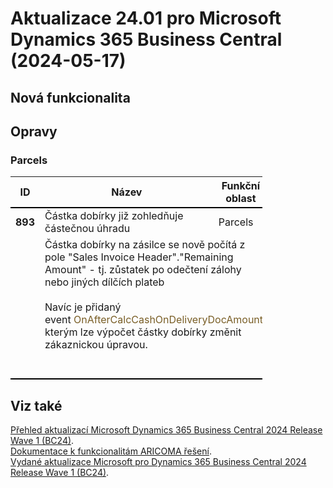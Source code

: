 ﻿# Aktualizace 24.01 pro Microsoft Dynamics 365 Business Central (2024-05-17)

## Nová funkcionalita

## Opravy

### Parcels
<table style="width:80%"><tr><th style="width:8%">ID</th><th style="width:70%">Název</th><th style="width:22%">Funkční oblast</th></tr>
<tr>
        <td style="border-top: 2px solid #000;"><b>893</b></td>
        <td style="border-top: 2px solid #000;">Částka dobírky již zohledňuje částečnou úhradu</td>
        <td style="border-top: 2px solid #000;">Parcels</td>
        </tr><tr>
            <td style="border-bottom: 2px solid #000;"></td>
            <td style="border-bottom: 2px solid #000;" colspan="2"><div style="box-sizing:border-box;margin-bottom:20px;"><div style="box-sizing:border-box;margin:0px;">Částka dobírky na zásilce se nově počítá z pole &quot;Sales Invoice Header&quot;.&quot;Remaining Amount&quot; - tj. zůstatek po odečtení zálohy nebo jiných dílčích plateb </div><div style="box-sizing:border-box;margin:0px;"><br style="box-sizing:border-box;"> </div><div style="box-sizing:border-box;margin:0px;">Navíc je přidaný event&nbsp;<span style="box-sizing:border-box;color:rgb(121, 94, 38);">OnAfterCalcCashOnDeliveryDocAmount</span> </div><div style="box-sizing:border-box;margin:0px;">kterým lze výpočet částky dobírky změnit zákaznickou úpravou. </div> </div><br></td>
            </tr> </table>

## Viz také 

[Přehled aktualizací Microsoft Dynamics 365 Business Central 2024 Release Wave 1 (BC24)](Updates-bc24.md).  
[Dokumentace k funkcionalitám ARICOMA řešení](https://muj.autocont.cz/docs/cs-cz/dynamics365/business-central/Solutions/solutions.html).  
[Vydané aktualizace Microsoft pro Dynamics 365 Business Central 2024 Release Wave 1 (BC24)](https://support.microsoft.com/en-us/topic/released-updates-for-microsoft-dynamics-365-business-central-2023-release-wave-2-7a4f98e8-66b9-4484-9bc1-66c466d8a82d).  
